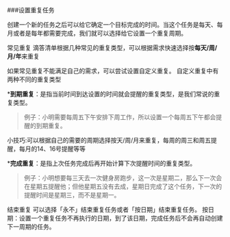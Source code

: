 ###设置重复任务

创建一个新的任务之后可以给它确定一个目标完成的时间。当这个任务是每天、每月或者是每年都需要完成，我们就可以选择给它设置一个重复周期。

常见重复
滴答清单根据几种常见的重复类型，可以根据需求快速选择按**每天/周/月/年**来重复

如果常见重复不能满足自己的需求，可以尝试设置自定义重复。
自定义重复中有两种不同的重复类型

*__到期重复__：是指当前时间到达设置的时间就会提醒的重复类型，是我们常说的重复类型。
>例子：小明需要每周五下午安排下周工作，所以设置一个每周五下午都会提醒的到期重复。

小技巧:可以根据自己的需要的周期选择按天/周/月来重复，每周的周三和周五提醒，每月的14、16号提醒等等

*__完成重复__：是指上次任务完成后再开始计算下次提醒时间的重复类型。
>例子：小明想要每三天去一次健身房跑步，这一次是星期二，那么下一次会在星期五提醒他；但他星期五没有去成，星期日完成了这个任务，下一次的提醒时间是星期三，而不是星期一。

结束重复
可以选择「永不」结束重复任务或者「按日期」结束重复任务。
按日期：设置一个重复任务不再执行的日期，到了该日期，完成任务后不会再自动创建下一周期的任务。
